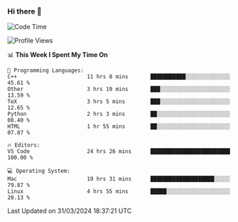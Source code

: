 ### Hi there 👋

<!--START_SECTION:waka-->
![Code Time](http://img.shields.io/badge/Code%20Time-415%20hrs%2022%20mins-blue)

![Profile Views](http://img.shields.io/badge/Profile%20Views-0-blue)

📊 **This Week I Spent My Time On** 

```text
💬 Programming Languages: 
C++                      11 hrs 8 mins       ███████████░░░░░░░░░░░░░░   45.61 % 
Other                    3 hrs 19 mins       ███░░░░░░░░░░░░░░░░░░░░░░   13.59 % 
TeX                      3 hrs 5 mins        ███░░░░░░░░░░░░░░░░░░░░░░   12.65 % 
Python                   2 hrs 3 mins        ██░░░░░░░░░░░░░░░░░░░░░░░   08.40 % 
HTML                     1 hr 55 mins        ██░░░░░░░░░░░░░░░░░░░░░░░   07.87 % 

🔥 Editors: 
VS Code                  24 hrs 26 mins      █████████████████████████   100.00 % 

💻 Operating System: 
Mac                      19 hrs 31 mins      ████████████████████░░░░░   79.87 % 
Linux                    4 hrs 55 mins       █████░░░░░░░░░░░░░░░░░░░░   20.13 % 
```


 Last Updated on 31/03/2024 18:37:21 UTC
<!--END_SECTION:waka-->

<!--
**JackeyHua-SJTU/JackeyHua-SJTU** is a ✨ _special_ ✨ repository because its `README.md` (this file) appears on your GitHub profile.

Here are some ideas to get you started:

- 🔭 I’m currently working on ...
- 🌱 I’m currently learning ...
- 👯 I’m looking to collaborate on ...
- 🤔 I’m looking for help with ...
- 💬 Ask me about ...
- 📫 How to reach me: ...
- 😄 Pronouns: ...
- ⚡ Fun fact: ...
-->
